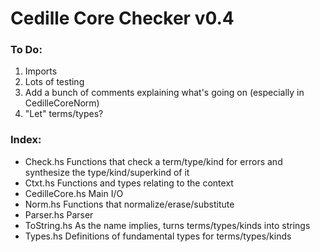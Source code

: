 # Cedille Core Checker v0.4


### To Do:
1. Imports
2. Lots of testing
3. Add a bunch of comments explaining what's going on (especially in CedilleCoreNorm)
4. "Let" terms/types?

### Index:
*  Check.hs       Functions that check a term/type/kind for errors and synthesize the type/kind/superkind of it
*  Ctxt.hs        Functions and types relating to the context
*  CedilleCore.hs Main I/O
*  Norm.hs        Functions that normalize/erase/substitute
*  Parser.hs      Parser
*  ToString.hs    As the name implies, turns terms/types/kinds into strings
*  Types.hs       Definitions of fundamental types for terms/types/kinds